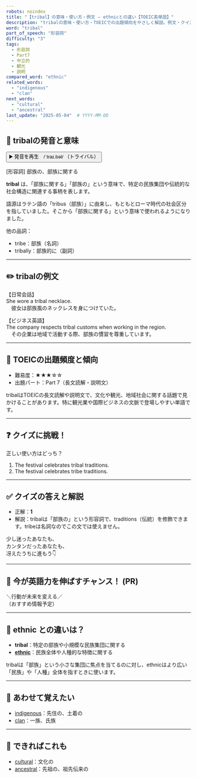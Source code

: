 ```yaml
---
robots: noindex
title: "【tribal】の意味・使い方・例文 ― ethnicとの違い【TOEIC英単語】"
description: "tribalの意味・使い方・TOEICでの出題傾向をやさしく解説。例文・クイズ付きでethnicとの違いもわかりやすく学べます。"
word: "tribal"
part_of_speech: "形容詞"
difficulty: "3"
tags:
  - 形容詞
  - Part7
  - 中立的
  - 観光
  - 説明
compared_word: "ethnic"
related_words:
  - "indigenous"
  - "clan"
next_words:
  - "cultural"
  - "ancestral"
last_update: "2025-05-04"  # YYYY-MM-DD
---
```


## 🔰 tribalの発音と意味

<button class="play-audio" onclick="playTTS('tribal')">
  <span class="play-audio-main">
    ▶️ 発音を再生　/ˈtraɪ.bəl/
  </span>
  <span class="play-audio-sub">
    （トライバル）
  </span>
</button>

[形容詞] 部族の、部族に関する

**tribal** は、「部族に関する」「部族の」という意味で、特定の民族集団や伝統的な社会構造に関連する事柄を表します。

語源はラテン語の「tribus（部族）」に由来し、もともとローマ時代の社会区分を指していました。そこから「部族に関する」という意味で使われるようになりました。

他の品詞：  
- tribe：部族（名詞）
- tribally：部族的に（副詞）

---

## ✏️ tribalの例文

【日常会話】  
She wore a tribal necklace.  
　彼女は部族風のネックレスを身につけていた。

【ビジネス英語】  
The company respects tribal customs when working in the region.  
　その企業は地域で活動する際、部族の慣習を尊重しています。

---

## 🎯 TOEICの出題頻度と傾向

- 難易度：★★★☆☆
- 出題パート：Part 7（長文読解・説明文）

tribalはTOEICの長文読解や説明文で、文化や観光、地域社会に関する話題で見かけることがあります。特に観光業や国際ビジネスの文脈で登場しやすい単語です。

---

## ❓ クイズに挑戦！

正しい使い方はどっち？

1. The festival celebrates tribal traditions.  
2. The festival celebrates tribe traditions.

---

## ✅ クイズの答えと解説

- 正解：**1**
- 解説：tribalは「部族の」という形容詞で、traditions（伝統）を修飾できます。tribeは名詞なのでこの文では使えません。

少し迷ったあなたも、  
カンタンだったあなたも、  
冴えたうちに進もう👇️

---

## 🚀 今が英語力を伸ばすチャンス！ (PR)

<div class="info-center">
＼行動が未来を変える／<br>  
（おすすめ情報予定）
</div>

---

## 🤔  ethnic との違いは？

- **tribal**：特定の部族や小規模な民族集団に関する
- **[ethnic](/word/ethnic/)**：民族全体や人種的な特徴に関する

tribalは「部族」という小さな集団に焦点を当てるのに対し、ethnicはより広い「民族」や「人種」全体を指すときに使います。

---

## 🧩 あわせて覚えたい

- [indigenous](/word/indigenous/)：先住の、土着の
- [clan](/word/clan/)：一族、氏族

---

## 📖 できればこれも

- [cultural](/word/cultural/)：文化の
- [ancestral](/word/ancestral/)：先祖の、祖先伝来の

<!-- cvid: aid48_bid14 -->
